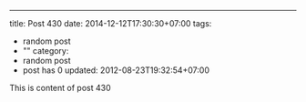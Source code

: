 ---
title: Post 430
date: 2014-12-12T17:30:30+07:00
tags:
  - random post
  - ""
category:
  - random post
  - post has 0
updated: 2012-08-23T19:32:54+07:00

This is content of post 430
